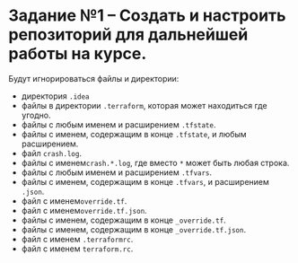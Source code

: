 # Задание №1 – Создать и настроить репозиторий для дальнейшей работы на курсе.

Будут игнорироваться файлы и директории:
- директория `.idea`
- файлы в директории `.terraform`, которая может находиться где угодно.
- файлы с любым именем и расширением `.tfstate`.
- файлы с именем, содержащим в конце `.tfstate`, и любым расширением.
- файл `crash.log`.
- файлы с именем`crash.*.log`, где вместо `*` может быть любая строка.
- файлы с любым именем и расширением `.tfvars`.
- файлы с именем, содержащим в конце `.tfvars`, и расширением `.json`.
- файл с именем`override.tf`.
- файл с именем`override.tf.json`.
- файлы с именем, содержащим в конце `_override.tf`.
- файлы с именем, содержащим в конце `_override.tf.json`.
- файл с именем `.terraformrc`.
- файл с именем `terraform.rc`.
